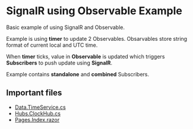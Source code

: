# SignalR using Observable Example

Basic example of using SignalR and Observable.

Example is using **timer** to update 2 Observables. Obsarvables store string format of current local and UTC time.

When **timer** ticks, value in **Observable** is updated which triggers **Subscribers** to push update using **SignalR**.

Example contains **standalone** and **combined** Subscribers.

## Important files

* [Data.TimeService.cs](SignalRTest.Blazor.Server/Data/TimeService.cs)
* [Hubs.ClockHub.cs](SignalRTest.Blazor.Server/Hubs/ClockHub.cs)
* [Pages.Index.razor](SignalRTest.Blazor.Server/Pages/Index.razor)
